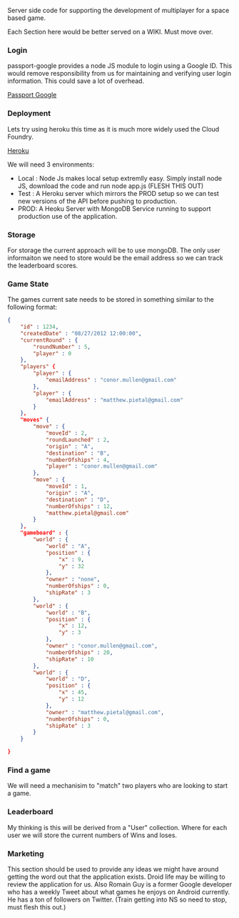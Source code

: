 Server side code for supporting the development of multiplayer for a space based game.

Each Section here would be better served on a WIKI. Must move over.



### Login
passport-google provides a node JS module to login using a Google ID. This would remove responsibility from us for maintaining and verifying user login information. This could save a lot of overhead.
	

[Passport Google](https://github.com/jaredhanson/passport-google)

### Deployment
Lets try using heroku this time as it is much more widely used the Cloud Foundry.

[Heroku](http://www.heroku.com/)

We will need 3 environments:

* Local : Node Js makes local setup extremlly easy. Simply install node JS, download the code and run node app.js (FLESH THIS OUT)
* Test : A Heroku server which mirrors the PROD setup so we can test new versions of the API before pushing to production.
* PROD: A Heoku Server with MongoDB Service running to support production use of the application.

### Storage
For storage the current approach will be to use mongoDB. The only user informaiton we need to store would be the email address so we can track the leaderboard scores.

### Game State
The games current sate needs to be stored in something similar to the following format:

```json
{
	"id" : 1234,
	"createdDate" : "08/27/2012 12:00:00",
	"currentRound" : {
		"roundNumber" : 5,
		"player" : 0
	},
	"players" {
		"player" : {
			"emailAddress" : "conor.mullen@gmail.com"
		},
		"player" : {
			"emailAddress" : "matthew.pietal@gmail.com"
		}
	},
	"moves" {
		"move" : {
			"moveId" : 2,
			"roundLaunched" : 2, 
			"origin" : "A", 
			"destination" : "B", 
			"numberOfships" : 4,
			"player" : "conor.mullen@gmail.com"
		},
		"move" : {
			"moveId" : 1,
			"origin" : "A", 
			"destination" : "D", 
			"numberOfships" : 12,
			"matthew.pietal@gmail.com"
		}
	},
	"gameboard" : {
		"world" : {
			"world" : "A", 
			"position" : {
				"x" : 9,
				"y" : 32
			}, 
			"owner" : "none", 
			"numberOfships" : 0, 
			"shipRate" : 3
		},
		"world" : {
			"world" : "B", 
			"position" : {
				"x" : 12,
				"y" : 3
			}, 
			"owner" : "conor.mullen@gmail.com", 
			"numberOfships" : 20, 
			"shipRate" : 10
		},
		"world" : {
			"world" : "D",
			"position" : {
				"x" : 45,
				"y" : 12
			}, 
			"owner" : "matthew.pietal@gmail.com", 
			"numberOfships" : 0, 
			"shipRate" : 3
		}
	}

}
```

### Find a game
We will need a mechanisim to "match" two players who are looking to start a game.


### Leaderboard
My thinking is this will be derived from a "User" collection. Where for each user we will store the current numbers of Wins and loses. 

### Marketing
This section should be used to provide any ideas we might have around getting the word out that the application exists. Droid life may be willing to review the application for us. Also Romain Guy is a former Google developer who has a weekly Tweet about what games he enjoys on Android currently. He has a ton of followers on Twitter. (Train getting into NS so need to stop, must flesh this out.)